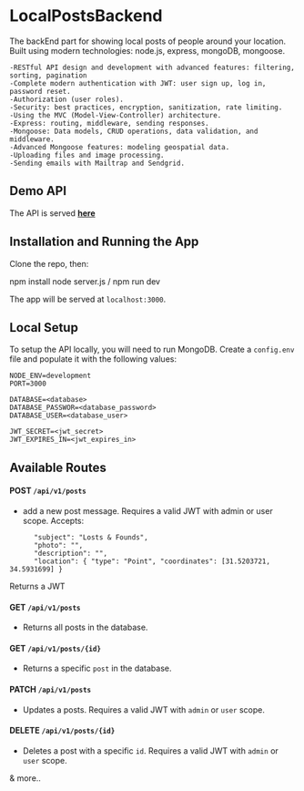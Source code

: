 
# LocalPostsBackend
The backEnd part for showing local posts of people around your location.
Built using modern technologies: node.js, express, mongoDB, mongoose.
```
-RESTful API design and development with advanced features: filtering, sorting, pagination
-Complete modern authentication with JWT: user sign up, log in, password reset.
-Authorization (user roles).
-Security: best practices, encryption, sanitization, rate limiting.
-Using the MVC (Model-View-Controller) architecture.
-Express: routing, middleware, sending responses.
-Mongoose: Data models, CRUD operations, data validation, and middleware.
-Advanced Mongoose features: modeling geospatial data.
-Uploading files and image processing.
-Sending emails with Mailtrap and Sendgrid.
```

## Demo API

The API is served **<a href="https://localpostsbackend.herokuapp.com/api/v1/posts">here</a>**

## Installation and Running the App

Clone the repo, then: 

npm install
node server.js / npm run dev

The app will be served at `localhost:3000`.

## Local Setup

To setup the API locally, you will need to run MongoDB. Create a `config.env` file and populate it with the following values:
```
NODE_ENV=development
PORT=3000

DATABASE=<database>
DATABASE_PASSWOR=<database_password>
DATABASE_USER=<database_user>

JWT_SECRET=<jwt_secret>
JWT_EXPIRES_IN=<jwt_expires_in>
```

## Available Routes

#### **POST** `/api/v1/posts`
* add a new post message. Requires a valid JWT with admin or user scope. Accepts:
```
      "subject": "Losts & Founds",
      "photo": "",
      "description": "",
      "location": { "type": "Point", "coordinates": [31.5203721, 34.5931699] }
```
Returns a JWT

#### **GET** `/api/v1/posts` 
* Returns all posts in the database. 

#### **GET**  `/api/v1/posts/{id}`
* Returns a specific `post` in the database.

#### **PATCH** `/api/v1/posts` 
* Updates a posts. Requires a valid JWT with `admin` or `user` scope.

#### **DELETE** `/api/v1/posts/{id}`
* Deletes a post with a specific `id`. Requires a valid JWT with `admin` or `user` scope.


& more..
